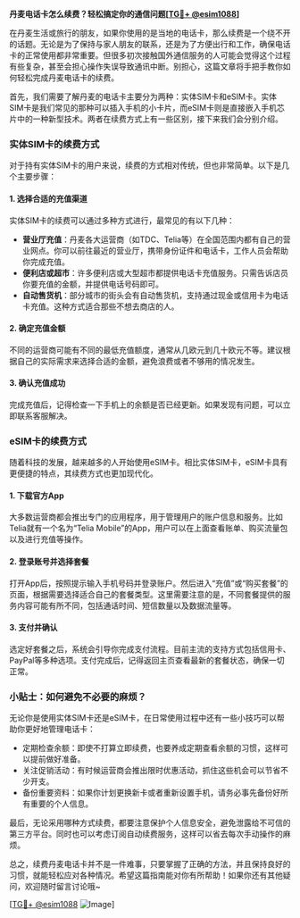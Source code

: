 **丹麦电话卡怎么续费？轻松搞定你的通信问题[[TG💪+ @esim1088](https://t.me/s/esim1088)]**

在丹麦生活或旅行的朋友，如果你使用的是当地的电话卡，那么续费是一个绕不开的话题。无论是为了保持与家人朋友的联系，还是为了方便出行和工作，确保电话卡的正常使用都非常重要。但很多初次接触国外通信服务的人可能会觉得这个过程有些复杂，甚至会担心操作失误导致通讯中断。别担心，这篇文章将手把手教你如何轻松完成丹麦电话卡的续费。

首先，我们需要了解丹麦的电话卡主要分为两种：实体SIM卡和eSIM卡。实体SIM卡是我们常见的那种可以插入手机的小卡片，而eSIM卡则是直接嵌入手机芯片中的一种新型技术。两者在续费方式上有一些区别，接下来我们会分别介绍。

### 实体SIM卡的续费方式

对于持有实体SIM卡的用户来说，续费的方式相对传统，但也非常简单。以下是几个主要步骤：

#### 1. **选择合适的充值渠道**
实体SIM卡的续费可以通过多种方式进行，最常见的有以下几种：
- **营业厅充值**：丹麦各大运营商（如TDC、Telia等）在全国范围内都有自己的营业网点。你可以前往最近的营业厅，携带身份证件和电话卡，工作人员会帮助你完成充值。
- **便利店或超市**：许多便利店或大型超市都提供电话卡充值服务。只需告诉店员你要充值的金额，并提供电话号码即可。
- **自动售货机**：部分城市的街头会有自动售货机，支持通过现金或信用卡为电话卡充值。这种方式适合那些不想去商店的人。

#### 2. **确定充值金额**
不同的运营商可能有不同的最低充值额度，通常从几欧元到几十欧元不等。建议根据自己的实际需求来选择合适的金额，避免浪费或者不够用的情况发生。

#### 3. **确认充值成功**
完成充值后，记得检查一下手机上的余额是否已经更新。如果发现有问题，可以立即联系客服解决。

### eSIM卡的续费方式

随着科技的发展，越来越多的人开始使用eSIM卡。相比实体SIM卡，eSIM卡具有更便捷的特点，其续费方式也更加现代化。

#### 1. **下载官方App**
大多数运营商都会推出专门的应用程序，用于管理用户的账户信息和服务。比如Telia就有一个名为“Telia Mobile”的App，用户可以在上面查看账单、购买流量包以及进行充值等操作。

#### 2. **登录账号并选择套餐**
打开App后，按照提示输入手机号码并登录账户。然后进入“充值”或“购买套餐”的页面，根据需要选择适合自己的套餐类型。这里需要注意的是，不同套餐提供的服务内容可能有所不同，包括通话时间、短信数量以及数据流量等。

#### 3. **支付并确认**
选定好套餐之后，系统会引导你完成支付流程。目前主流的支持方式包括信用卡、PayPal等多种选项。支付完成后，记得返回主页查看最新的套餐状态，确保一切正常。

### 小贴士：如何避免不必要的麻烦？

无论你是使用实体SIM卡还是eSIM卡，在日常使用过程中还有一些小技巧可以帮助你更好地管理电话卡：

- 定期检查余额：即使不打算立即续费，也要养成定期查看余额的习惯，这样可以提前做好准备。
- 关注促销活动：有时候运营商会推出限时优惠活动，抓住这些机会可以节省不少开支。
- 备份重要资料：如果你计划更换新卡或者重新设置手机，请务必事先备份好所有重要的个人信息。

最后，无论采用哪种方式续费，都要注意保护个人信息安全，避免泄露给不可信的第三方平台。同时也可以考虑订阅自动续费服务，这样可以省去每次手动操作的麻烦。

总之，续费丹麦电话卡并不是一件难事，只要掌握了正确的方法，并且保持良好的习惯，就能轻松应对各种情况。希望这篇指南能对你有所帮助！如果你还有其他疑问，欢迎随时留言讨论哦~

[[TG💪+ @esim1088](https://t.me/s/esim1088) ![Image](https://i.postimg.cc/4NQfJmqS/Snipaste-2025-05-13-00-14-12.png)]